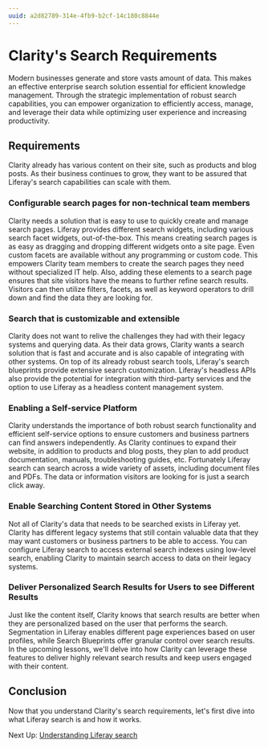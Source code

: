 ```yaml
---
uuid: a2d82789-314e-4fb9-b2cf-14c180c8844e
---
```

# Clarity's Search Requirements

Modern businesses generate and store vasts amount of data. This makes an effective enterprise search solution essential for efficient knowledge management. Through the strategic implementation of robust search capabilities, you can empower organization to efficiently access, manage, and leverage their data while optimizing user experience and increasing productivity.

## Requirements

Clarity already has various content on their site, such as products and blog posts. As their business continues to grow, they want to be assured that Liferay's search capabilities can scale with them.

### Configurable search pages for non-technical team members

Clarity needs a solution that is easy to use to quickly create and manage search pages. Liferay provides different search widgets, including various search facet widgets, out-of-the-box. This means creating search pages is as easy as dragging and dropping different widgets onto a site page. Even custom facets are available without any programming or custom code. This empowers Clarity team members to create the search pages they need without specialized IT help. Also, adding these elements to a search page ensures that site visitors have the means to further refine search results. Visitors can then utilize filters, facets, as well as keyword operators to drill down and find the data they are looking for.

### Search that is customizable and extensible

Clarity does not want to relive the challenges they had with their legacy systems and querying data. As their data grows, Clarity wants a search solution that is fast and accurate and is also capable of integrating with other systems. On top of its already robust search tools, Liferay's search blueprints provide extensive search customization. Liferay's headless APIs also provide the potential for integration with third-party services and the option to use Liferay as a headless content management system.

### Enabling a Self-service Platform

Clarity understands the importance of both robust search functionality and efficient self-service options to ensure customers and business partners can find answers independently. As Clarity continues to expand their website, in addition to products and blog posts, they plan to add product documentation, manuals, troubleshooting guides, etc. Fortunately Liferay search can search across a wide variety of assets, including document files and PDFs. The data or information visitors are looking for is just a search click away.

### Enable Searching Content Stored in Other Systems

Not all of Clarity's data that needs to be searched exists in Liferay yet. Clarity has different legacy systems that still contain valuable data that they may want customers or business partners to be able to access. You can configure Liferay search to access external search indexes using low-level search, enabling Clarity to maintain search access to data on their legacy systems.

### Deliver Personalized Search Results for Users to see Different Results

Just like the content itself, Clarity knows that search results are better when they are personalized based on the user that performs the search. Segmentation in Liferay enables different page experiences based on user profiles, while Search Blueprints offer granular control over search results. In the upcoming lessons, we'll delve into how Clarity can leverage these features to deliver highly relevant search results and keep users engaged with their content.

## Conclusion

Now that you understand Clarity's search requirements, let's first dive into what Liferay search is and how it works.

Next Up: [Understanding Liferay search](./understanding-liferay-search.md)
